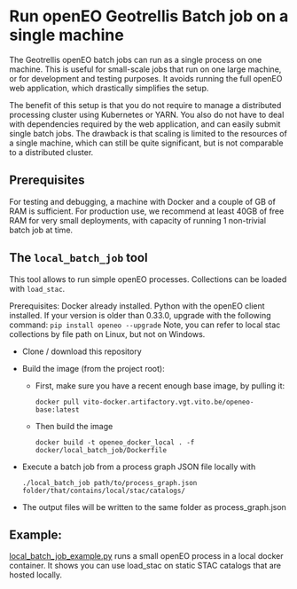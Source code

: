 # Run openEO Geotrellis Batch job on a single machine

The Geotrellis openEO batch jobs can run as a single process on one machine. This is useful for small-scale jobs
that run on one large machine, or for development and testing purposes. It avoids running the full openEO web application,
which drastically simplifies the setup.

The benefit of this setup is that you do not require to manage a distributed processing cluster using Kubernetes or YARN.
You also do not have to deal with dependencies required by the web application, and can easily submit single batch jobs.
The drawback is that scaling is limited to the resources of a single machine, which can still be quite significant, but is not comparable to a distributed cluster.

## Prerequisites

For testing and debugging, a machine with Docker and a couple of GB of RAM is sufficient. For production use, we recommend
at least 40GB of free RAM for very small deployments, with capacity of running 1 non-trivial batch job at time. 

## The `local_batch_job` tool

This tool allows to run simple openEO processes. Collections can be loaded with `load_stac`.


Prerequisites: Docker already installed. Python with the openEO client installed.
If your version is older than 0.33.0, upgrade with the following command: `pip install openeo --upgrade`
Note, you can refer to local stac collections by file path on Linux, but not on Windows.

- Clone / download this repository

- Build the image (from the project root):
    - First, make sure you have a recent enough base image, by pulling it:

          docker pull vito-docker.artifactory.vgt.vito.be/openeo-base:latest

    - Then build the image

          docker build -t openeo_docker_local . -f docker/local_batch_job/Dockerfile

- Execute a batch job from a process graph JSON file locally with

      ./local_batch_job path/to/process_graph.json folder/that/contains/local/stac/catalogs/

- The output files will be written to the same folder as process_graph.json

## Example:

[local_batch_job_example.py](./local_batch_job_example.py)  runs a small openEO process in a local docker container.
It shows you can use load_stac on static STAC catalogs that are hosted locally. 
